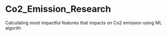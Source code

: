 # Co2_Emission_Research
Calculating most impactful features that impacts on Co2 emission using ML algorith
